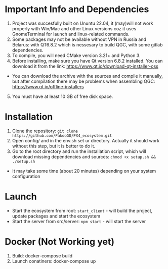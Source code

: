 # Important Info and Dependencies
1. Project was succesfully built on Ununtu 22.04, it (may)will not work properly with Win/Mac and other Linux versions coz it uses GnomeTerminal for launch and linux-related commands.
2. Some packages may not be available without VPN in Russia and Belarus: with QT6.8.2 which is nessesary to build QGC, with some gitlab dependencies.
3. To compile, you will need CMake version 3.21+ and Python 3.
4. Before installing, make sure you have Qt version 6.8.2 installed. You can download it from the link: https://www.qt.io/download-qt-installer-oss
* You can download the archive with the sources and compile it manually, but after compilation there may be problems when assembling QGC: https://www.qt.io/offline-installers
5. You must have at least 10 GB of free disk space.

# Installation
1. Clone the repository: `git clone https://github.com/PakooGD/PX4_ecosystem.git`
2. Open config/ and in the env.sh set ur directory. Actually it should work without this step, but it is better to do it.
2. Go to the root directory and run the installation script, which will download missing dependencies and sources: `chmod +x setup.sh && ./setup.sh`
* It may take some time (about 20 minutes) depending on your system configuration

# Launch
- Start the ecosystem from root: `start_client` - will build the project, update packages and start the ecosystem
- Start the server from src/server: `npm start` - will start the server

# Docker (Not Working yet)
1. Build: docker-compose build
2. Launch conatiners: docker-compose up


